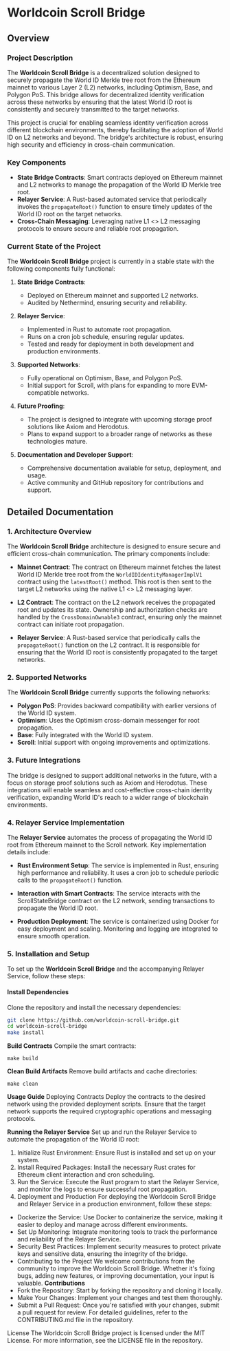 # Worldcoin Scroll Bridge 

## Overview

### Project Description

The **Worldcoin Scroll Bridge** is a decentralized solution designed to securely propagate the World ID Merkle tree root from the Ethereum mainnet to various Layer 2 (L2) networks, including Optimism, Base, and Polygon PoS. This bridge allows for decentralized identity verification across these networks by ensuring that the latest World ID root is consistently and securely transmitted to the target networks.

This project is crucial for enabling seamless identity verification across different blockchain environments, thereby facilitating the adoption of World ID on L2 networks and beyond. The bridge's architecture is robust, ensuring high security and efficiency in cross-chain communication.

### Key Components

- **State Bridge Contracts**: Smart contracts deployed on Ethereum mainnet and L2 networks to manage the propagation of the World ID Merkle tree root.
- **Relayer Service**: A Rust-based automated service that periodically invokes the `propagateRoot()` function to ensure timely updates of the World ID root on the target networks.
- **Cross-Chain Messaging**: Leveraging native L1 <> L2 messaging protocols to ensure secure and reliable root propagation.

### Current State of the Project

The **Worldcoin Scroll Bridge** project is currently in a stable state with the following components fully functional:

1. **State Bridge Contracts**:
   - Deployed on Ethereum mainnet and supported L2 networks.
   - Audited by Nethermind, ensuring security and reliability.
  
2. **Relayer Service**:
   - Implemented in Rust to automate root propagation.
   - Runs on a cron job schedule, ensuring regular updates.
   - Tested and ready for deployment in both development and production environments.

3. **Supported Networks**:
   - Fully operational on Optimism, Base, and Polygon PoS.
   - Initial support for Scroll, with plans for expanding to more EVM-compatible networks.

4. **Future Proofing**:
   - The project is designed to integrate with upcoming storage proof solutions like Axiom and Herodotus.
   - Plans to expand support to a broader range of networks as these technologies mature.

5. **Documentation and Developer Support**:
   - Comprehensive documentation available for setup, deployment, and usage.
   - Active community and GitHub repository for contributions and support.


## Detailed Documentation

### 1. Architecture Overview

The **Worldcoin Scroll Bridge** architecture is designed to ensure secure and efficient cross-chain communication. The primary components include:

- **Mainnet Contract**: The contract on Ethereum mainnet fetches the latest World ID Merkle tree root from the `WorldIDIdentityManagerImplV1` contract using the `latestRoot()` method. This root is then sent to the target L2 networks using the native L1 <> L2 messaging layer.
  
- **L2 Contract**: The contract on the L2 network receives the propagated root and updates its state. Ownership and authorization checks are handled by the `CrossDomainOwnable3` contract, ensuring only the mainnet contract can initiate root propagation.

- **Relayer Service**: A Rust-based service that periodically calls the `propagateRoot()` function on the L2 contract. It is responsible for ensuring that the World ID root is consistently propagated to the target networks.

### 2. Supported Networks

The **Worldcoin Scroll Bridge** currently supports the following networks:

- **Polygon PoS**: Provides backward compatibility with earlier versions of the World ID system.
- **Optimism**: Uses the Optimism cross-domain messenger for root propagation.
- **Base**: Fully integrated with the World ID system.
- **Scroll**: Initial support with ongoing improvements and optimizations.

### 3. Future Integrations

The bridge is designed to support additional networks in the future, with a focus on storage proof solutions such as Axiom and Herodotus. These integrations will enable seamless and cost-effective cross-chain identity verification, expanding World ID's reach to a wider range of blockchain environments.

### 4. Relayer Service Implementation

The **Relayer Service** automates the process of propagating the World ID root from Ethereum mainnet to the Scroll network. Key implementation details include:

- **Rust Environment Setup**: The service is implemented in Rust, ensuring high performance and reliability. It uses a cron job to schedule periodic calls to the `propagateRoot()` function.
  
- **Interaction with Smart Contracts**: The service interacts with the ScrollStateBridge contract on the L2 network, sending transactions to propagate the World ID root.

- **Production Deployment**: The service is containerized using Docker for easy deployment and scaling. Monitoring and logging are integrated to ensure smooth operation.

### 5. Installation and Setup

To set up the **Worldcoin Scroll Bridge** and the accompanying Relayer Service, follow these steps:

#### Install Dependencies

Clone the repository and install the necessary dependencies:

```bash
git clone https://github.com/worldcoin-scroll-bridge.git
cd worldcoin-scroll-bridge
make install
```
**Build Contracts**
Compile the smart contracts:

```
make build
```

**Clean Build Artifacts**
Remove build artifacts and cache directories:

```
make clean
```
**Usage Guide**
Deploying Contracts
Deploy the contracts to the desired network using the provided deployment scripts. Ensure that the target network supports the required cryptographic operations and messaging protocols.

**Running the Relayer Service**
Set up and run the Relayer Service to automate the propagation of the World ID root:

1. Initialize Rust Environment: Ensure Rust is installed and set up on your system.
2. Install Required Packages:  Install the necessary Rust crates for Ethereum client interaction and cron scheduling.
3. Run the Service: Execute the Rust program to start the Relayer Service, and monitor the logs to ensure successful root propagation.
4. Deployment and Production
For deploying the Worldcoin Scroll Bridge and Relayer Service in a production environment, follow these steps:

- Dockerize the Service: Use Docker to containerize the service, making it easier to deploy and manage across different environments.
- Set Up Monitoring: Integrate monitoring tools to track the performance and reliability of the Relayer Service.
- Security Best Practices: Implement security measures to protect private keys and sensitive data, ensuring the integrity of the bridge.
- Contributing to the Project
We welcome contributions from the community to improve the Worldcoin Scroll Bridge. Whether it's fixing bugs, adding new features, or improving documentation, your input is valuable.
**Contributions**
- Fork the Repository: Start by forking the repository and cloning it locally.
- Make Your Changes: Implement your changes and test them thoroughly.
- Submit a Pull Request: Once you're satisfied with your changes, submit a pull request for review.
For detailed guidelines, refer to the CONTRIBUTING.md file in the repository.

License
The Worldcoin Scroll Bridge project is licensed under the MIT License. For more information, see the LICENSE file in the repository.
